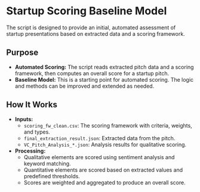  
# Startup Scoring Baseline Model

 The script is designed to provide an initial, automated assessment of startup presentations based on extracted data and a scoring framework.

## Purpose
- **Automated Scoring:** The script reads extracted pitch data and a scoring framework, then computes an overall score for a startup pitch.
- **Baseline Model:** This is a starting point for automated scoring. The logic and methods can be improved and extended as needed.

## How It Works
- **Inputs:**
	- `scoring_fw_clean.csv`: The scoring framework with criteria, weights, and types.
	- `final_extraction_result.json`: Extracted data from the pitch.
	- `VC_Pitch_Analysis_*.json`: Analysis results for qualitative scoring.
- **Processing:**
	- Qualitative elements are scored using sentiment analysis and keyword matching.
	- Quantitative elements are scored based on extracted values and predefined thresholds.
	- Scores are weighted and aggregated to produce an overall score.


